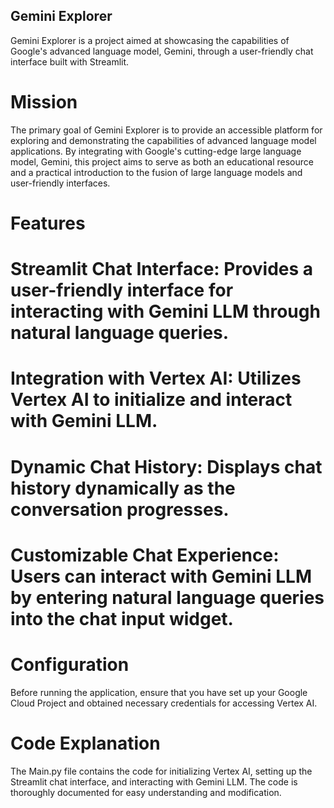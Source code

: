 ## Gemini Explorer
Gemini Explorer is a project aimed at showcasing the capabilities of Google's advanced language model, Gemini, through a user-friendly chat interface built with Streamlit.
# Mission
The primary goal of Gemini Explorer is to provide an accessible platform for exploring and demonstrating the capabilities of advanced language model applications. 
By integrating with Google's cutting-edge large language model, Gemini, this project aims to serve as both an educational resource and a practical introduction 
to the fusion of large language models and user-friendly interfaces.

# Features
# Streamlit Chat Interface: Provides a user-friendly interface for interacting with Gemini LLM through natural language queries.
# Integration with Vertex AI: Utilizes Vertex AI to initialize and interact with Gemini LLM.
# Dynamic Chat History: Displays chat history dynamically as the conversation progresses.
# Customizable Chat Experience: Users can interact with Gemini LLM by entering natural language queries into the chat input widget.

# Configuration
Before running the application, ensure that you have set up your Google Cloud Project and obtained necessary credentials for accessing Vertex AI.

# Code Explanation
The Main.py file contains the code for initializing Vertex AI, setting up the Streamlit chat interface, and interacting with Gemini LLM. 
The code is thoroughly documented for easy understanding and modification.
